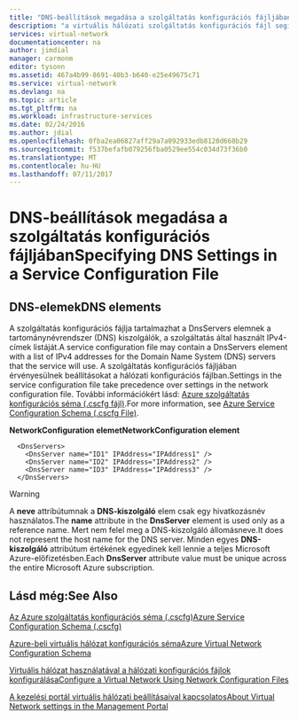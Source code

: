```yaml
---
title: "DNS-beállítások megadása a szolgáltatás konfigurációs fájljában |} Microsoft Docs"
description: "a virtuális hálózati szolgáltatás konfigurációs fájl segítségével egyéni DNS-beállítások megadása"
services: virtual-network
documentationcenter: na
author: jimdial
manager: carmonm
editor: tysonn
ms.assetid: 467a4b99-8691-40b3-b640-e25e49675c71
ms.service: virtual-network
ms.devlang: na
ms.topic: article
ms.tgt_pltfrm: na
ms.workload: infrastructure-services
ms.date: 02/24/2016
ms.author: jdial
ms.openlocfilehash: 0fba2ea06827aff29a7a092933edb8120d668b29
ms.sourcegitcommit: f537befafb079256fba0529ee554c034d73f36b0
ms.translationtype: MT
ms.contentlocale: hu-HU
ms.lasthandoff: 07/11/2017
---
```

# <a name="specifying-dns-settings-in-a-service-configuration-file"></a><span data-ttu-id="57dd9-103">DNS-beállítások megadása a szolgáltatás konfigurációs fájljában</span><span class="sxs-lookup"><span data-stu-id="57dd9-103">Specifying DNS Settings in a Service Configuration File</span></span>
## <a name="dns-elements"></a><span data-ttu-id="57dd9-104">DNS-elemek</span><span class="sxs-lookup"><span data-stu-id="57dd9-104">DNS elements</span></span>
<span data-ttu-id="57dd9-105">A szolgáltatás konfigurációs fájlja tartalmazhat a DnsServers elemnek a tartománynévrendszer (DNS) kiszolgálók, a szolgáltatás által használt IPv4-címek listáját.</span><span class="sxs-lookup"><span data-stu-id="57dd9-105">A service configuration file may contain a DnsServers element with a list of IPv4 addresses for the Domain Name System (DNS) servers that the service will use.</span></span> <span data-ttu-id="57dd9-106">A szolgáltatás konfigurációs fájljában érvényesülnek beállításokat a hálózati konfigurációs fájlban.</span><span class="sxs-lookup"><span data-stu-id="57dd9-106">Settings in the service configuration file take precedence over settings in the network configuration file.</span></span> <span data-ttu-id="57dd9-107">További információkért lásd: [Azure szolgáltatás konfigurációs séma (.cscfg fájl)](https://msdn.microsoft.com/library/azure/ee758710.aspx).</span><span class="sxs-lookup"><span data-stu-id="57dd9-107">For more information, see [Azure Service Configuration Schema (.cscfg File)](https://msdn.microsoft.com/library/azure/ee758710.aspx).</span></span>

<span data-ttu-id="57dd9-108">**NetworkConfiguration elemet**</span><span class="sxs-lookup"><span data-stu-id="57dd9-108">**NetworkConfiguration element**</span></span>

      <DnsServers>
        <DnsServer name="ID1" IPAddress="IPAddress1" />
        <DnsServer name="ID2" IPAddress="IPAddress2" />
        <DnsServer name="ID3" IPAddress="IPAddress3" />
      </DnsServers>

> [!WARNING]
> <span data-ttu-id="57dd9-109">A **neve** attribútumnak a **DNS-kiszolgáló** elem csak egy hivatkozásnév használatos.</span><span class="sxs-lookup"><span data-stu-id="57dd9-109">The **name** attribute in the **DnsServer** element is used only as a reference name.</span></span> <span data-ttu-id="57dd9-110">Mert nem felel meg a DNS-kiszolgáló állomásneve.</span><span class="sxs-lookup"><span data-stu-id="57dd9-110">It does not represent the host name for the DNS server.</span></span> <span data-ttu-id="57dd9-111">Minden egyes **DNS-kiszolgáló** attribútum értékének egyedinek kell lennie a teljes Microsoft Azure-előfizetésben.</span><span class="sxs-lookup"><span data-stu-id="57dd9-111">Each **DnsServer** attribute value must be unique across the entire Microsoft Azure subscription.</span></span>
> 
> 

## <a name="see-also"></a><span data-ttu-id="57dd9-112">Lásd még:</span><span class="sxs-lookup"><span data-stu-id="57dd9-112">See Also</span></span>
[<span data-ttu-id="57dd9-113">Az Azure szolgáltatás konfigurációs séma (.cscfg)</span><span class="sxs-lookup"><span data-stu-id="57dd9-113">Azure Service Configuration Schema (.cscfg)</span></span>](https://msdn.microsoft.com/library/windowsazure/ee758710)

[<span data-ttu-id="57dd9-114">Azure-beli virtuális hálózat konfigurációs séma</span><span class="sxs-lookup"><span data-stu-id="57dd9-114">Azure Virtual Network Configuration Schema</span></span>](http://go.microsoft.com/fwlink/?LinkId=248093)

[<span data-ttu-id="57dd9-115">Virtuális hálózat használatával a hálózati konfigurációs fájlok konfigurálása</span><span class="sxs-lookup"><span data-stu-id="57dd9-115">Configure a Virtual Network Using Network Configuration Files</span></span>](http://go.microsoft.com/fwlink/?LinkId=248094)

[<span data-ttu-id="57dd9-116">A kezelési portál virtuális hálózati beállításaival kapcsolatos</span><span class="sxs-lookup"><span data-stu-id="57dd9-116">About Virtual Network settings in the Management Portal</span></span>](http://go.microsoft.com/fwlink/?LinkId=248092)

